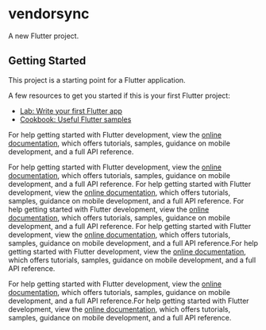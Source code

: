 # vendorsync

A new Flutter project.

## Getting Started

This project is a starting point for a Flutter application.

A few resources to get you started if this is your first Flutter project:

- [Lab: Write your first Flutter app](https://docs.flutter.dev/get-started/codelab)
- [Cookbook: Useful Flutter samples](https://docs.flutter.dev/cookbook)

For help getting started with Flutter development, view the
[online documentation](https://docs.flutter.dev/), which offers tutorials,
samples, guidance on mobile development, and a full API reference.

For help getting started with Flutter development, view the
[online documentation](https://docs.flutter.dev/), which offers tutorials,
samples, guidance on mobile development, and a full API reference.
For help getting started with Flutter development, view the
[online documentation](https://docs.flutter.dev/), which offers tutorials,
samples, guidance on mobile development, and a full API reference.
For help getting started with Flutter development, view the
[online documentation](https://docs.flutter.dev/), which offers tutorials,
samples, guidance on mobile development, and a full API reference.
For help getting started with Flutter development, view the
[online documentation](https://docs.flutter.dev/), which offers tutorials,
samples, guidance on mobile development, and a full API reference.For help getting started with Flutter development, view the
[online documentation](https://docs.flutter.dev/), which offers tutorials,
samples, guidance on mobile development, and a full API reference.

For help getting started with Flutter development, view the
[online documentation](https://docs.flutter.dev/), which offers tutorials,
samples, guidance on mobile development, and a full API reference.For help getting started with Flutter development, view the
[online documentation](https://docs.flutter.dev/), which offers tutorials,
samples, guidance on mobile development, and a full API reference.